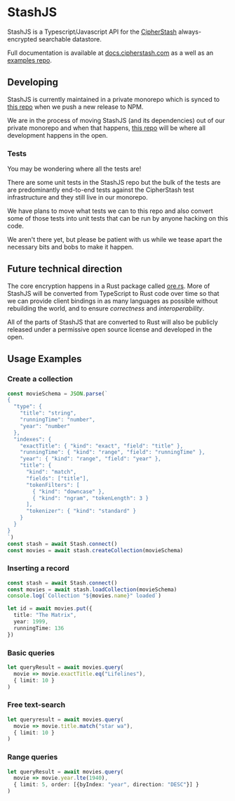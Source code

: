 # StashJS

StashJS is a Typescript/Javascript API for the [CipherStash](https://cipherstash.com) always-encrypted searchable datastore.

Full documentation is available at [docs.cipherstash.com](https://docs.cipherstash.com) as a well as an [examples
repo](https://github.com/cipherstash/stashjs-examples).

## Developing

StashJS is currently maintained in a private monorepo which is synced to [this repo](https://github.com/cipherstash/stashjs) when we push a new release to NPM.

We are in the process of moving StashJS (and its dependencies) out of our private monorepo and when that happens, [this repo](https://github.com/cipherstash/stashjs) will be where all development happens in the open.

### Tests

You may be wondering where all the tests are!

There are some unit tests in the StashJS repo but the bulk of the tests are are predominantly end-to-end tests against the CipherStash test infrastructure and they still live in our monorepo.

We have plans to move what tests we can to this repo and also convert some of those tests into unit tests that can be run by anyone hacking on this code.

We aren't there yet, but please be patient with us while we tease apart the necessary bits and bobs to make it happen.

## Future technical direction

The core encryption happens in a Rust package called [ore.rs](https://ore.rs). 
More of StashJS will be converted from TypeScript to Rust code over time so that we can provide client bindings in as many languages as possible without rebuilding the world, and to ensure *correctness* and *interoperability*.

All of the parts of StashJS that are converted to Rust will also be publicly released under a permissive open source license and developed in the open.

## Usage Examples

### Create a collection

```ts
const movieSchema = JSON.parse(`
{
  "type": {
    "title": "string",
    "runningTime": "number",
    "year": "number"
  },  
  "indexes": {
    "exactTitle": { "kind": "exact", "field": "title" },
    "runningTime": { "kind": "range", "field": "runningTime" },
    "year": { "kind": "range", "field": "year" },
    "title": {
      "kind": "match",
      "fields": ["title"],
      "tokenFilters": [
        { "kind": "downcase" },
        { "kind": "ngram", "tokenLength": 3 } 
      ],  
      "tokenizer": { "kind": "standard" }
    }   
  }
}
`)
const stash = await Stash.connect()
const movies = await stash.createCollection(movieSchema)
```

### Inserting a record

```ts
const stash = await Stash.connect()
const movies = await stash.loadCollection(movieSchema)
console.log(`Collection "${movies.name}" loaded`)

let id = await movies.put({
  title: "The Matrix",
  year: 1999,
  runningTime: 136
})
```

### Basic queries

```ts
let queryResult = await movies.query(
  movie => movie.exactTitle.eq("Lifelines"),
  { limit: 10 }
)
```

### Free text-search

```ts
let queryresult = await movies.query(
  movie => movie.title.match("star wa"),
  { limit: 10 }
)

```

### Range queries

```ts
let queryResult = await movies.query(
  movie => movie.year.lte(1940),
  { limit: 5, order: [{byIndex: "year", direction: "DESC"}] }
)
```

